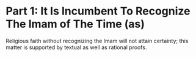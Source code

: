 Part 1: It Is Incumbent To Recognize The Imam of The Time (as)
==============================================================

Religious faith without recognizing the Imam will not attain certainty;
this matter is supported by textual as well as rational proofs.


